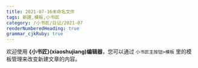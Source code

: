 ```yaml
---
title: 2021-07-16未命名文件 
tags: 新建,模板,小书匠
category: /小书匠/日记/2021-07
renderNumberedHeading: true
grammar_cjkRuby: true
---
```



欢迎使用 **{小书匠}(xiaoshujiang)编辑器**，您可以通过 `小书匠主按钮>模板` 里的模板管理来改变新建文章的内容。